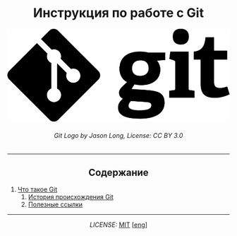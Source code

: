 # <center>**Инструкция по работе с Git**</center>

[![](./assets/Git-Logo-Black.png)](https://git-scm.com/images/logos/downloads/Git-Logo-Black.png)
###### <center>Git Logo by Jason Long, License: CC BY 3.0</center>

---

## <center>Содержание</center>
1. [Что такое Git](./whatisgit.md)
   1. [История происхождения Git](https://techrocks.ru/2019/02/19/git-origin-story/)
   2. [Полезные ссылки](./hellinks.md)


---

*<p align = "center">LICENSE:* [MIT](./licenseRus.md) [[eng](/license.md)]</p>
